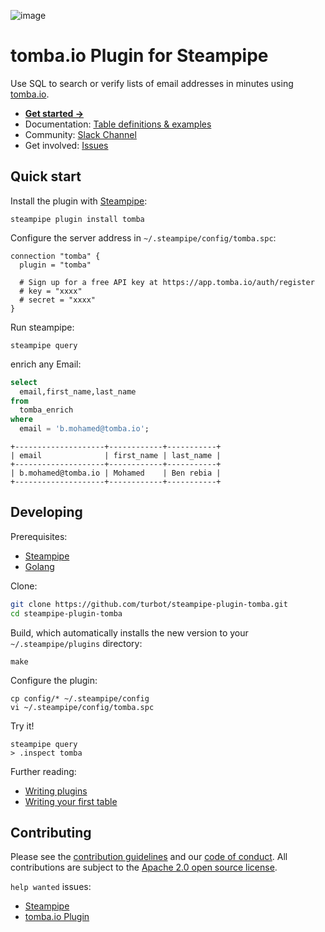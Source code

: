 ![image](https://hub.steampipe.io/images/plugins/turbot/tomba-social-graphic.png)

# tomba.io Plugin for Steampipe

Use SQL to search or verify lists of email addresses in minutes using [tomba.io](https://tomba.io).

- **[Get started →](https://hub.steampipe.io/plugins/turbot/tomba)**
- Documentation: [Table definitions & examples](https://hub.steampipe.io/plugins/turbot/tomba/tables)
- Community: [Slack Channel](https://steampipe.io/community/join)
- Get involved: [Issues](https://github.com/turbot/steampipe-plugin-tomba/issues)

## Quick start

Install the plugin with [Steampipe](https://steampipe.io):

```shell
steampipe plugin install tomba
```

Configure the server address in `~/.steampipe/config/tomba.spc`:

```hcl
connection "tomba" {
  plugin = "tomba"

  # Sign up for a free API key at https://app.tomba.io/auth/register
  # key = "xxxx"
  # secret = "xxxx"
}
```

Run steampipe:

```shell
steampipe query
```

enrich any Email:

```sql
select
  email,first_name,last_name
from
  tomba_enrich
where
  email = 'b.mohamed@tomba.io';
```

```
+--------------------+------------+-----------+
| email              | first_name | last_name |
+--------------------+------------+-----------+
| b.mohamed@tomba.io | Mohamed    | Ben rebia |
+--------------------+------------+-----------+
```

## Developing

Prerequisites:

- [Steampipe](https://steampipe.io/downloads)
- [Golang](https://golang.org/doc/install)

Clone:

```sh
git clone https://github.com/turbot/steampipe-plugin-tomba.git
cd steampipe-plugin-tomba
```

Build, which automatically installs the new version to your `~/.steampipe/plugins` directory:

```
make
```

Configure the plugin:

```
cp config/* ~/.steampipe/config
vi ~/.steampipe/config/tomba.spc
```

Try it!

```
steampipe query
> .inspect tomba
```

Further reading:

- [Writing plugins](https://steampipe.io/docs/develop/writing-plugins)
- [Writing your first table](https://steampipe.io/docs/develop/writing-your-first-table)

## Contributing

Please see the [contribution guidelines](https://github.com/turbot/steampipe/blob/main/CONTRIBUTING.md) and our [code of conduct](https://github.com/turbot/steampipe/blob/main/CODE_OF_CONDUCT.md). All contributions are subject to the [Apache 2.0 open source license](https://github.com/turbot/steampipe-plugin-tomba/blob/main/LICENSE).

`help wanted` issues:

- [Steampipe](https://github.com/turbot/steampipe/labels/help%20wanted)
- [tomba.io Plugin](https://github.com/turbot/steampipe-plugin-tomba/labels/help%20wanted)
